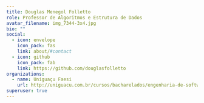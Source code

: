 ```yaml
---
title: Douglas Menegol Folletto
role: Professor de Algoritmos e Estrutura de Dados
avatar_filename: img_7344-3x4.jpg
bio: ""
social:
  - icon: envelope
    icon_pack: fas
    link: about/#contact
  - icon: github
    icon_pack: fab
    link: https://github.com/douglasfolletto
organizations:
  - name: Uniguaçu Faesi
    url: http://uniguacu.com.br/cursos/bacharelados/engenharia-de-software
superuser: true
---
```

